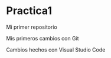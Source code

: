 # Practica1
Mi primer repositorio

Mis primeros cambios con Git

Cambios hechos con Visual Studio Code